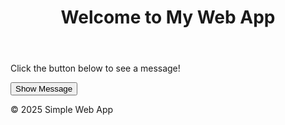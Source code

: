 <!DOCTYPE html>
<html lang="en">
<head>
  <meta charset="UTF-8">
  <meta name="viewport" content="width=device-width, initial-scale=1.0">
  <title>Simple Web App</title>
  <link rel="stylesheet" href="style.css">
</head>
<body>
  <header>
    <h1>Welcome to My Web App</h1>
  </header>
  <main>
    <p id="greeting">Click the button below to see a message!</p>
    <button id="showMessageBtn">Show Message</button>
    <p id="result"></p>
  </main>
  <footer>
    <p>&copy; 2025 Simple Web App</p>
  </footer>
  <script>
    // Example for testing in GitHub Actions
    document.get ElementById("showMessageBtn").addEventListener("click", function() {
        const testMessage = "GitHub Actions Test Passed!";
        document.get ElementById("result").innerText = testMessage;
        console.log(testMessage);
    });
  </script>
</body>
</html>